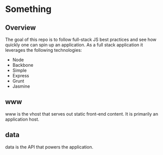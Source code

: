 # Something

## Overview
 
The goal of this repo is to follow full-stack JS best practices and see how
quickly one can spin up an application. As a full stack application it leverages
the following technologies:

  - Node
  - Backbone
  - Simple
  - Express
  - Grunt
  - Jasmine

## www

www is the vhost that serves out static front-end content. It is primarily an
application host.

## data

data is the API that powers the application.
